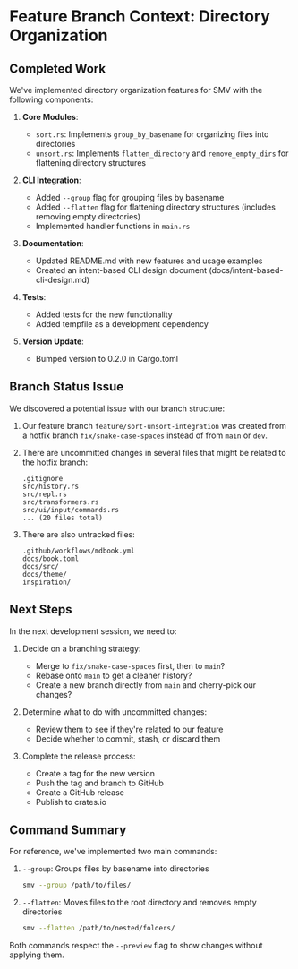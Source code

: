 # Feature Branch Context: Directory Organization

## Completed Work

We've implemented directory organization features for SMV with the following components:

1. **Core Modules**:
   - `sort.rs`: Implements `group_by_basename` for organizing files into directories
   - `unsort.rs`: Implements `flatten_directory` and `remove_empty_dirs` for flattening directory structures

2. **CLI Integration**:
   - Added `--group` flag for grouping files by basename
   - Added `--flatten` flag for flattening directory structures (includes removing empty directories)
   - Implemented handler functions in `main.rs`

3. **Documentation**:
   - Updated README.md with new features and usage examples
   - Created an intent-based CLI design document (docs/intent-based-cli-design.md)

4. **Tests**:
   - Added tests for the new functionality
   - Added tempfile as a development dependency

5. **Version Update**:
   - Bumped version to 0.2.0 in Cargo.toml

## Branch Status Issue

We discovered a potential issue with our branch structure:

1. Our feature branch `feature/sort-unsort-integration` was created from a hotfix branch `fix/snake-case-spaces` instead of from `main` or `dev`.

2. There are uncommitted changes in several files that might be related to the hotfix branch:
   ```
   .gitignore
   src/history.rs
   src/repl.rs
   src/transformers.rs
   src/ui/input/commands.rs
   ... (20 files total)
   ```

3. There are also untracked files:
   ```
   .github/workflows/mdbook.yml
   docs/book.toml
   docs/src/
   docs/theme/
   inspiration/
   ```

## Next Steps

In the next development session, we need to:

1. Decide on a branching strategy:
   - Merge to `fix/snake-case-spaces` first, then to `main`?
   - Rebase onto `main` to get a cleaner history?
   - Create a new branch directly from `main` and cherry-pick our changes?

2. Determine what to do with uncommitted changes:
   - Review them to see if they're related to our feature
   - Decide whether to commit, stash, or discard them

3. Complete the release process:
   - Create a tag for the new version
   - Push the tag and branch to GitHub
   - Create a GitHub release
   - Publish to crates.io

## Command Summary

For reference, we've implemented two main commands:

1. `--group`: Groups files by basename into directories
   ```bash
   smv --group /path/to/files/
   ```

2. `--flatten`: Moves files to the root directory and removes empty directories
   ```bash
   smv --flatten /path/to/nested/folders/
   ```

Both commands respect the `--preview` flag to show changes without applying them.